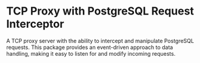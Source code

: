 # TCP Proxy with PostgreSQL Request Interceptor

A TCP proxy server with the ability to intercept and manipulate PostgreSQL requests. This package provides an event-driven approach to data handling, making it easy to listen for and modify incoming requests.

